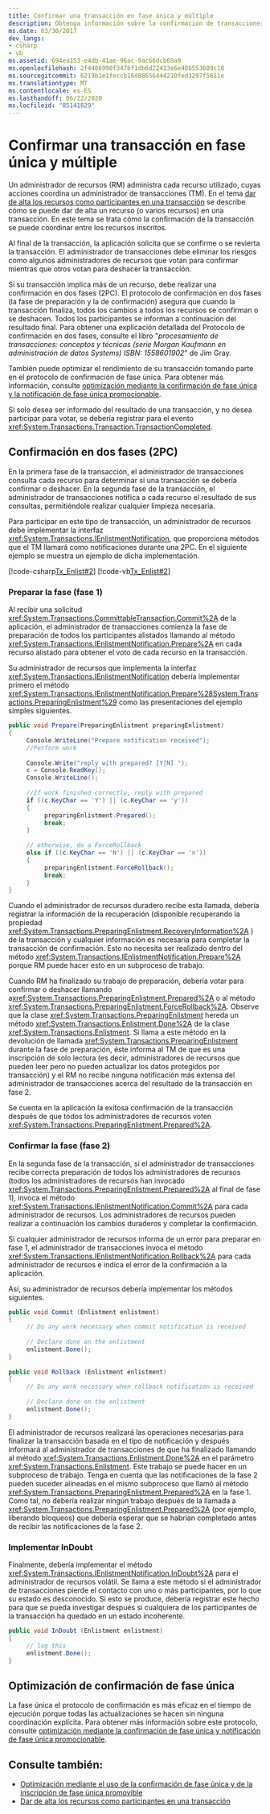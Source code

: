 ```yaml
---
title: Confirmar una transacción en fase única y múltiple
description: Obtenga información sobre la confirmación de transacciones en una o dos fases en .NET. Se debe realizar una confirmación en dos fases (2PC) si la transacción implica más de un recurso.
ms.date: 03/30/2017
dev_langs:
- csharp
- vb
ms.assetid: 694ea153-e4db-41ae-96ac-9ac66dcb69a9
ms.openlocfilehash: 2f4486998f347bf1db6d22433e6e48b553609c18
ms.sourcegitcommit: 6219b1e1feccb16d88656444210fed3297f5611e
ms.translationtype: MT
ms.contentlocale: es-ES
ms.lasthandoff: 06/22/2020
ms.locfileid: "85141829"
---
```

# <a name="committing-a-transaction-in-single-phase-and-multi-phase"></a>Confirmar una transacción en fase única y múltiple
Un administrador de recursos (RM) administra cada recurso utilizado, cuyas acciones coordina un administrador de transacciones (TM). En el tema [dar de alta los recursos como participantes en una transacción](enlisting-resources-as-participants-in-a-transaction.md) se describe cómo se puede dar de alta un recurso (o varios recursos) en una transacción. En este tema se trata cómo la confirmación de la transacción se puede coordinar entre los recursos inscritos.  
  
 Al final de la transacción, la aplicación solicita que se confirme o se revierta la transacción. El administrador de transacciones debe eliminar los riesgos como algunos administradores de recursos que votan para confirmar mientras que otros votan para deshacer la transacción.  
  
 Si su transacción implica más de un recurso, debe realizar una confirmación en dos fases (2PC). El protocolo de confirmación en dos fases (la fase de preparación y la de confirmación) asegura que cuando la transacción finaliza, todos los cambios a todos los recursos se confirman o se deshacen. Todos los participantes se informan a continuación del resultado final. Para obtener una explicación detallada del Protocolo de confirmación en dos fases, consulte el libro "*procesamiento de transacciones: conceptos y técnicas (serie Morgan Kaufmann en administración de datos Systems) ISBN: 1558601902*" de Jim Gray.  
  
 También puede optimizar el rendimiento de su transacción tomando parte en el protocolo de confirmación de fase única. Para obtener más información, consulte [optimización mediante la confirmación de fase única y la notificación de fase única promocionable](optimization-spc-and-promotable-spn.md).  
  
 Si solo desea ser informado del resultado de una transacción, y no desea participar para votar, se debería registrar para el evento <xref:System.Transactions.Transaction.TransactionCompleted>.  
  
## <a name="two-phase-commit-2pc"></a>Confirmación en dos fases (2PC)  
 En la primera fase de la transacción, el administrador de transacciones consulta cada recurso para determinar si una transacción se debería confirmar o deshacer. En la segunda fase de la transacción, el administrador de transacciones notifica a cada recurso el resultado de sus consultas, permitiéndole realizar cualquier limpieza necesaria.  
  
 Para participar en este tipo de transacción, un administrador de recursos debe implementar la interfaz <xref:System.Transactions.IEnlistmentNotification>, que proporciona métodos que el TM llamará como notificaciones durante una 2PC.  En el siguiente ejemplo se muestra un ejemplo de dicha implementación.  
  
 [!code-csharp[Tx_Enlist#2](../../../../samples/snippets/csharp/VS_Snippets_CFX/tx_enlist/cs/enlist.cs#2)]
 [!code-vb[Tx_Enlist#2](../../../../samples/snippets/visualbasic/VS_Snippets_CFX/tx_enlist/vb/enlist.vb#2)]  
  
### <a name="prepare-phase-phase-1"></a>Preparar la fase (fase 1)  
 Al recibir una solicitud <xref:System.Transactions.CommittableTransaction.Commit%2A> de la aplicación, el administrador de transacciones comienza la fase de preparación de todos los participantes alistados llamando al método <xref:System.Transactions.IEnlistmentNotification.Prepare%2A> en cada recurso alistado para obtener el voto de cada recurso en la transacción.  
  
 Su administrador de recursos que implementa la interfaz <xref:System.Transactions.IEnlistmentNotification> debería implementar primero el método <xref:System.Transactions.IEnlistmentNotification.Prepare%28System.Transactions.PreparingEnlistment%29> como las presentaciones del ejemplo simples siguientes.  
  
```csharp
public void Prepare(PreparingEnlistment preparingEnlistment)  
{  
     Console.WriteLine("Prepare notification received");  
     //Perform work  
  
     Console.Write("reply with prepared? [Y|N] ");  
     c = Console.ReadKey();  
     Console.WriteLine();  
  
     //If work finished correctly, reply with prepared  
     if ((c.KeyChar == 'Y') || (c.KeyChar == 'y'))  
     {  
          preparingEnlistment.Prepared();  
          break;  
     }  
  
     // otherwise, do a ForceRollback  
     else if ((c.KeyChar == 'N') || (c.KeyChar == 'n'))  
     {  
          preparingEnlistment.ForceRollback();  
          break;  
     }  
}  
```  
  
 Cuando el administrador de recursos duradero recibe esta llamada, debería registrar la información de la recuperación (disponible recuperando la propiedad <xref:System.Transactions.PreparingEnlistment.RecoveryInformation%2A> ) de la transacción y cualquier información es necesaria para completar la transacción de confirmación. Esto no necesita ser realizado dentro del método <xref:System.Transactions.IEnlistmentNotification.Prepare%2A> porque RM puede hacer esto en un subproceso de trabajo.  
  
 Cuando RM ha finalizado su trabajo de preparación, debería votar para confirmar o deshacer llamando a<xref:System.Transactions.PreparingEnlistment.Prepared%2A> o al método <xref:System.Transactions.PreparingEnlistment.ForceRollback%2A>. Observe que la clase <xref:System.Transactions.PreparingEnlistment> hereda un método <xref:System.Transactions.Enlistment.Done%2A> de la clase <xref:System.Transactions.Enlistment>. Si llama a este método en la devolución de llamada <xref:System.Transactions.PreparingEnlistment> durante la fase de preparación, éste informa al TM de que es una inscripción de solo lectura (es decir, administradores de recursos que pueden leer pero no pueden actualizar los datos protegidos por transacción) y el RM no recibe ninguna notificación más extensa del administrador de transacciones acerca del resultado de la transacción en fase 2.  
  
 Se cuenta en la aplicación la exitosa confirmación de la transacción después de que todos los administradores de recursos voten <xref:System.Transactions.PreparingEnlistment.Prepared%2A>.  
  
### <a name="commit-phase-phase-2"></a>Confirmar la fase (fase 2)  
 En la segunda fase de la transacción, si el administrador de transacciones recibe correcta preparación de todos los administradores de recursos (todos los administradores de recursos han invocado <xref:System.Transactions.PreparingEnlistment.Prepared%2A> al final de fase 1), invoca el método <xref:System.Transactions.IEnlistmentNotification.Commit%2A> para cada administrador de recursos. Los administradores de recursos pueden realizar a continuación los cambios duraderos y completar la confirmación.  
  
 Si cualquier administrador de recursos informa de un error para preparar en fase 1, el administrador de transacciones invoca el método <xref:System.Transactions.IEnlistmentNotification.Rollback%2A> para cada administrador de recursos e indica el error de la confirmación a la aplicación.  
  
 Así, su administrador de recursos debería implementar los métodos siguientes.  
  
```csharp
public void Commit (Enlistment enlistment)  
{  
     // Do any work necessary when commit notification is received  
  
     // Declare done on the enlistment  
     enlistment.Done();  
}  
  
public void Rollback (Enlistment enlistment)  
{  
     // Do any work necessary when rollback notification is received  
  
     // Declare done on the enlistment
     enlistment.Done();
}  
```  
  
 El administrador de recursos realizará las operaciones necesarias para finalizar la transacción basada en el tipo de notificación y después informará al administrador de transacciones de que ha finalizado llamando al método <xref:System.Transactions.Enlistment.Done%2A> en el parámetro <xref:System.Transactions.Enlistment>. Este trabajo se puede hacer en un subproceso de trabajo. Tenga en cuenta que las notificaciones de la fase 2 pueden suceder alineadas en el mismo subproceso que llamó al método <xref:System.Transactions.PreparingEnlistment.Prepared%2A> en la fase 1. Como tal, no debería realizar ningún trabajo después de la llamada a <xref:System.Transactions.PreparingEnlistment.Prepared%2A> (por ejemplo, liberando bloqueos) que debería esperar que se habrían completado antes de recibir las notificaciones de la fase 2.  
  
### <a name="implementing-indoubt"></a>Implementar InDoubt  
 Finalmente, debería implementar el método <xref:System.Transactions.IEnlistmentNotification.InDoubt%2A> para el administrador de recursos volátil. Se llama a este método si el administrador de transacciones pierde el contacto con uno o más participantes, por lo que su estado es desconocido. Si esto se produce, debería registrar este hecho para que se pueda investigar después si cualquiera de los participantes de la transacción ha quedado en un estado incoherente.  
  
```csharp
public void InDoubt (Enlistment enlistment)  
{  
     // log this  
     enlistment.Done();  
}  
```  
  
## <a name="single-phase-commit-optimization"></a>Optimización de confirmación de fase única  
 La fase única el protocolo de confirmación es más eficaz en el tiempo de ejecución porque todas las actualizaciones se hacen sin ninguna coordinación explícita. Para obtener más información sobre este protocolo, consulte [optimización mediante la confirmación de fase única y notificación de fase única promocionable](optimization-spc-and-promotable-spn.md).  
  
## <a name="see-also"></a>Consulte también:

- [Optimización mediante el uso de la confirmación de fase única y de la inscripción de fase única promovible](optimization-spc-and-promotable-spn.md)
- [Dar de alta los recursos como participantes en una transacción](enlisting-resources-as-participants-in-a-transaction.md)
